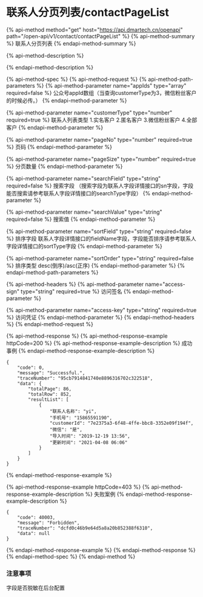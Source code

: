 # 联系人分页列表/contactPageList

{% api-method method="get" host="https://api.dmartech.cn/openapi" path="/open-api/v1/contact/contactPageList" %}
{% api-method-summary %}
 联系人分页列表
{% endapi-method-summary %}

{% api-method-description %}

{% endapi-method-description %}

{% api-method-spec %}
{% api-method-request %}
{% api-method-path-parameters %}
{% api-method-parameter name="appIds" type="array" required=false %}
公众号appId数组（当查询customerType为3，微信粉丝客户的时候必传。）
{% endapi-method-parameter %}

{% api-method-parameter name="customerType" type="number" required=true %}
联系人列表类型 1.实名客户 2.匿名客户 3.微信粉丝客户 4.全部客户
{% endapi-method-parameter %}

{% api-method-parameter name="pageNo" type="number" required=true %}
页码
{% endapi-method-parameter %}

{% api-method-parameter name="pageSize" type="number" required=true %}
分页数量
{% endapi-method-parameter %}

{% api-method-parameter name="searchField" type="string" required=false %}
搜索字段 （搜索字段为联系人字段详情接口的sn字段，字段能否搜索请参考联系人字段详情接口的searchType字段）
{% endapi-method-parameter %}

{% api-method-parameter name="searchValue" type="string" required=false %}
 搜索值
{% endapi-method-parameter %}

{% api-method-parameter name="sortField" type="string" required=false %}
 排序字段 联系人字段详情接口的fieldName字段，字段能否排序请参考联系人字段详情接口的sortType字段
{% endapi-method-parameter %}

{% api-method-parameter name="sortOrder" type="string" required=false %}
 排序类型 desc\(倒序\)/asc\(正序\)
{% endapi-method-parameter %}
{% endapi-method-path-parameters %}

{% api-method-headers %}
{% api-method-parameter name="access-sign" type="string" required=true %}
访问签名
{% endapi-method-parameter %}

{% api-method-parameter name="access-key" type="string" required=true %}
访问凭证
{% endapi-method-parameter %}
{% endapi-method-headers %}
{% endapi-method-request %}

{% api-method-response %}
{% api-method-response-example httpCode=200 %}
{% api-method-response-example-description %}
 成功事例
{% endapi-method-response-example-description %}

```
{
    "code": 0,
    "message": "Successful.",
    "traceNumber": "95cb7914841740e8896316702c322518",
    "data": {
        "totalPage": 86,
        "totalRow": 852,
        "resultList": [
            {
                "联系人名称": "yi",
                "手机号": "15865591190",
                "customerId": "7e2375a3-6f48-4ffe-bbc8-3352e09f194f",
                "微信": "是",
                "导入时间": "2019-12-19 13:56",
                "更新时间": "2021-04-08 06:06"
            }
        ]
    }
}
```
{% endapi-method-response-example %}

{% api-method-response-example httpCode=403 %}
{% api-method-response-example-description %}
失败案例
{% endapi-method-response-example-description %}

```
{
    "code": 40003,
    "message": "Forbidden",
    "traceNumber": "dcfd0c46b9e64d5a8a20b852388f6310",
    "data": null
}
```
{% endapi-method-response-example %}
{% endapi-method-response %}
{% endapi-method-spec %}
{% endapi-method %}

### 注意事项

字段是否脱敏在后台配置

